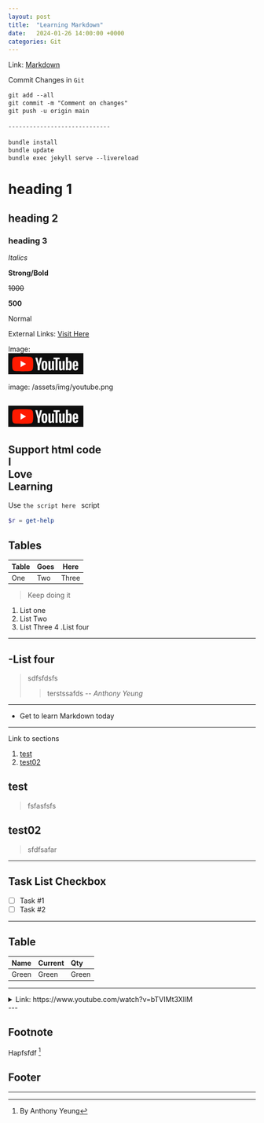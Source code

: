 ```yaml
---
layout: post
title:  "Learning Markdown"
date:   2024-01-26 14:00:00 +0000
categories: Git
---
```


Link: 
[Markdown](https://www.youtube.com/watch?v=bpdvNwvEeSE "Markdown Tutorial")

Commit Changes in `Git`
``` git
git add --all
git commit -m "Comment on changes"
git push -u origin main

-----------------------------

bundle install
bundle update
bundle exec jekyll serve --livereload
```


# heading 1
## heading 2
### heading 3

_Italics_

**Strong/Bold**

~~1000~~

**500**

Normal 

External Links:
[Visit Here](https://Google.com "Google Home Page")

Image:   
![Youtube](/assets/img/youtube.png)

image: /assets/img/youtube.png

[![Youtube](/assets/img/youtube.png)](http://www.youtube.com "Link to Youtube")
---

Support html code<br>
I<br>Love<br>Learning
---

Use `the script here ` script
``` powershell
$r = get-help

```

Tables
---
 |Table |Goes |Here |
 |--- |--- |--- |
 |One |Two |Three |

 >Keep doing it

 1. List one
 1. List Two
 1. List Three
        4 .List four

---
 -List four 
---

> sdfsfdsfs
>> terstssafds
> -- <cite>Anthony Yeung</cite>

---
 - Get to learn Markdown today

---
Link to sections

1. [test](#test)
1. [test02](#test02)

## test
> fsfasfsfs

## test02
> sfdfsafar
---
## Task List Checkbox

- [ ] Task #1
- [ ] Task #2
---

## Table

| Name | Current | Qty |
| :------ | :------ | :------ |
| Green | Green | Green |
---
<details>
       <summary>Link: https://www.youtube.com/watch?v=bTVIMt3XllM</summary>

       Hide from the Link section Here: 

</details>
---


## Footnote
Hapfsfdf [^1]
 
 ## Footer
 [^1]: By Anthony Yeung

 ---
